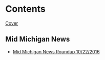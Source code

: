 # Contents

[Cover](README.md)
## Mid Michigan News
* [Mid Michigan News Roundup 10/22/2016](midmichiganroundup10222016.md)

